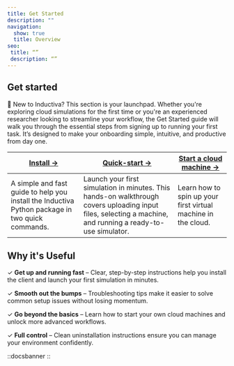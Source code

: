 ```yaml
---
title: Get Started
description: ""
navigation:
  show: true
  title: Overview
seo:
 title: “”
 description: “”
---
```


## Get started
🚀 New to Inductiva? This section is your launchpad.
Whether you're exploring cloud simulations for the first time or you're an experienced 
researcher looking to streamline your workflow, the Get Started guide will walk you 
through the essential steps from signing up to running your first task. It’s designed 
to make your onboarding simple, intuitive, and productive from day one.

| **[Install →](/guides/get-started/install-guide)** | **[Quick-start →](/guides/get-started/quick-start-guide)** | **[Start a cloud machine →](/guides/get-started/start-first-machine)** |
|---|---|---|
| A simple and fast guide to help you install the Inductiva Python package in two quick commands. | Launch your first simulation in minutes. This hands-on walkthrough covers uploading input files, selecting a machine, and running a ready-to-use simulator. | Learn how to spin up your first virtual machine in the cloud. |

## Why it's Useful
✓ **Get up and running fast** – Clear, step-by-step instructions help you install the client 
and launch your first simulation in minutes.

✓ **Smooth out the bumps** – Troubleshooting tips make it easier to solve common setup issues 
without losing momentum.

✓ **Go beyond the basics** – Learn how to start your own cloud machines and unlock more 
advanced workflows.

✓ **Full control** – Clean uninstallation instructions ensure you can manage your environment 
confidently. 


::docsbanner
::

